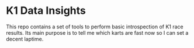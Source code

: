 # K1 Data Insights

This repo contains a set of tools to perform basic introspection of K1 race results. Its main purpose is to tell me which karts are fast now so I can set a decent laptime.